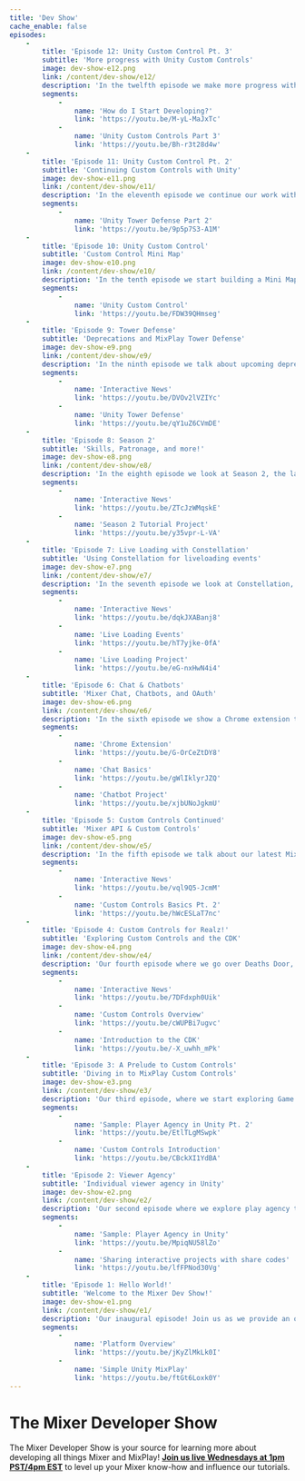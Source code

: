```yaml
---
title: 'Dev Show'
cache_enable: false
episodes:
    -
        title: 'Episode 12: Unity Custom Control Pt. 3'
        subtitle: 'More progress with Unity Custom Controls'
        image: dev-show-e12.png
        link: /content/dev-show/e12/
        description: 'In the twelfth episode we make more progress with Custom Controls and Unity, and discuss getting into software development.'
        segments:
            -
                name: 'How do I Start Developing?'
                link: 'https://youtu.be/M-yL-MaJxTc'
            -
                name: 'Unity Custom Controls Part 3'
                link: 'https://youtu.be/Bh-r3t28d4w'
    -
        title: 'Episode 11: Unity Custom Control Pt. 2'
        subtitle: 'Continuing Custom Controls with Unity'
        image: dev-show-e11.png
        link: /content/dev-show/e11/
        description: 'In the eleventh episode we continue our work with Custom Controls and Unity, and incorporate viewer interaction into the game.'
        segments:
            -
                name: 'Unity Tower Defense Part 2'
                link: 'https://youtu.be/9p5p7S3-A1M'
    -
        title: 'Episode 10: Unity Custom Control'
        subtitle: 'Custom Control Mini Map'
        image: dev-show-e10.png
        link: /content/dev-show/e10/
        description: 'In the tenth episode we start building a Mini Map using Custrom Controls and Unity.'
        segments:
            -
                name: 'Unity Custom Control'
                link: 'https://youtu.be/FDW39QHmseg'
    -
        title: 'Episode 9: Tower Defense'
        subtitle: 'Deprecations and MixPlay Tower Defense'
        image: dev-show-e9.png
        link: /content/dev-show/e9/
        description: 'In the ninth episode we talk about upcoming deprecations and dive into a MixPlay Tower Defense game.'
        segments:
            -
                name: 'Interactive News'
                link: 'https://youtu.be/DVOv2lVZIYc'
            -
                name: 'Unity Tower Defense'
                link: 'https://youtu.be/qY1uZ6CVmDE'
    -
        title: 'Episode 8: Season 2'
        subtitle: 'Skills, Patronage, and more!'
        image: dev-show-e8.png
        link: /content/dev-show/e8/
        description: 'In the eighth episode we look at Season 2, the latest major update from Mixer. We discuss changes and new features availble for developers.'
        segments:
            -
                name: 'Interactive News'
                link: 'https://youtu.be/ZTcJzWMqskE'
            -
                name: 'Season 2 Tutorial Project'
                link: 'https://youtu.be/y35vpr-L-VA'
    -
        title: 'Episode 7: Live Loading with Constellation'
        subtitle: 'Using Constellation for liveloading events'
        image: dev-show-e7.png
        link: /content/dev-show/e7/
        description: 'In the seventh episode we look at Constellation, our service that can be used for liveloading events. We also show a new game from VVSpaceship, Arms Race.'
        segments:
            -
                name: 'Interactive News'
                link: 'https://youtu.be/dqkJXABanj8'
            -
                name: 'Live Loading Events'
                link: 'https://youtu.be/hT7yjke-0fA'
            -
                name: 'Live Loading Project'
                link: 'https://youtu.be/eG-nxHwN4i4'
    -
        title: 'Episode 6: Chat & Chatbots'
        subtitle: 'Mixer Chat, Chatbots, and OAuth'
        image: dev-show-e6.png
        link: /content/dev-show/e6/
        description: 'In the sixth episode we show a Chrome extension to blur deleted chat messages, cover the basics of chat, and show how to make a Chatbot.'
        segments:
            -
                name: 'Chrome Extension'
                link: 'https://youtu.be/G-OrCeZtDY8'
            -
                name: 'Chat Basics'
                link: 'https://youtu.be/gWlIklyrJZQ'
            -
                name: 'Chatbot Project'
                link: 'https://youtu.be/xjbUNoJgkmU'
    -
        title: 'Episode 5: Custom Controls Continued'
        subtitle: 'Mixer API & Custom Controls'
        image: dev-show-e5.png
        link: /content/dev-show/e5/
        description: 'In the fifth episode we talk about our latest MixPlay Exclusive, Halls of Horror, and using the Mixer API with Custom Controls.'
        segments:
            -
                name: 'Interactive News'
                link: 'https://youtu.be/vql9Q5-JcmM'
            -
                name: 'Custom Controls Basics Pt. 2'
                link: 'https://youtu.be/hWcESLaT7nc'
    -
        title: 'Episode 4: Custom Controls for Realz!'
        subtitle: 'Exploring Custom Controls and the CDK'
        image: dev-show-e4.png
        link: /content/dev-show/e4/
        description: 'Our fourth episode where we go over Deaths Door, a high-level overview of Custom Controls, and introduce the CDK.'
        segments:
            -
                name: 'Interactive News'
                link: 'https://youtu.be/7DFdxph0Uik'
            -
                name: 'Custom Controls Overview'
                link: 'https://youtu.be/cWUPBi7ugvc'
            -
                name: 'Introduction to the CDK'
                link: 'https://youtu.be/-X_uwhh_mPk'
    -
        title: 'Episode 3: A Prelude to Custom Controls'
        subtitle: 'Diving in to MixPlay Custom Controls'
        image: dev-show-e3.png
        link: /content/dev-show/e3/
        description: 'Our third episode, where we start exploring Game Clients and Custom Controls.'
        segments:
            -
                name: 'Sample: Player Agency in Unity Pt. 2'
                link: 'https://youtu.be/EtlTLgMSwpk'
            -
                name: 'Custom Controls Introduction'
                link: 'https://youtu.be/CBckXI1YdBA'
    -
        title: 'Episode 2: Viewer Agency'
        subtitle: 'Individual viewer agency in Unity'
        image: dev-show-e2.png
        link: /content/dev-show/e2/
        description: 'Our second episode where we explore play agency through Mixer.'
        segments:
            -
                name: 'Sample: Player Agency in Unity'
                link: 'https://youtu.be/MpiqNU58lZo'
            -
                name: 'Sharing interactive projects with share codes'
                link: 'https://youtu.be/lfFPNod30Vg'
    -
        title: 'Episode 1: Hello World!'
        subtitle: 'Welcome to the Mixer Dev Show!'
        image: dev-show-e1.png
        link: /content/dev-show/e1/
        description: 'Our inaugural episode! Join us as we provide an overview of the platform, and walk through a simple Unity tutorial project.'
        segments:
            -
                name: 'Platform Overview'
                link: 'https://youtu.be/jKyZlMkLk0I'
            -
                name: 'Simple Unity MixPlay'
                link: 'https://youtu.be/ftGt6Loxk0Y'
---
```


# The Mixer Developer Show

The Mixer Developer Show is your source for learning more about developing all things Mixer and MixPlay! [**Join us live Wednesdays at 1pm PST/4pm EST**](https://mixer.com/MixerDevShow) to level up your Mixer know-how and influence our tutorials.
